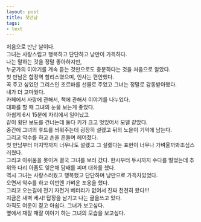```yaml
---
layout: post
title: 첫만남
tags:
- text
---
```


처음으로 만난 날이다.<br>
그녀는 사랑스럽고 행복하고 단단하고 낭만이 가득하다.<br>
나는 말하는 것을 정말 좋아하지만,<br>
누군가의 이야기를 계속 듣는 것만으로도 충분하다는 것을 처음으로 알았다.<br>
첫 만남은 합정역 할리스였으며, 인사는 편안했다.<br>
꼭 주고 싶었던 그리스인 조르바를 선물로 주었고 그녀는 정말로 감동받아했다.<br>
내가 더 고마웠다.<br>
카페에서 사랑에 관해서, 책에 관해서 이야기를 나누었다.<br>
대화를 할 때 그녀의 눈을 보는게 좋았다.<br>
아쉽게 6시 15분에 자리에서 일어났고<br>
같이 횡단 보도를 건너는데 둘다 키가 크고 멋있어서 모델 같았다.<br>
중간에 그녀의 후드를 씌워주는데 굉장히 설렜고 뒤의 노을이 기억에 남는다.<br>
그리고 악수를 하고 손을 흔들며 헤어졌다.<br>
첫 만남부터 마지막까지 너무나도 설렜고 그 설렜다는 표현이 너무나 가벼울까봐조심스러웠다.<br>
그리고 아쉬움을 못이겨 결국 그녀를 보러 갔다. 한시부터 두시까지 수다를 떨었는데 추위와 다리 아픔도 잊은채 담배를 피며 대화를 헸다.<br>
역시 그녀는 사랑스러웠고 행복했고 단단하며 낭만으로 가득차있었다.<br>
오면서 악수를 하고 이번엔 가벼운 포옹을 했다.<br>
그리고 오는길에 전기 자전거 베터리가 없어서 진짜 천천히 왔다!!!<br>
지금은 새벽 세시! 답장을 남기고 나는 글을쓰고 있다.<br>
아직도 여운이 짙고 아쉽다. 그녀가 보고싶다.<br>
옆에서 재잘 재잘 이야기 하는 그녀의 모습을 보고싶다.<br>
